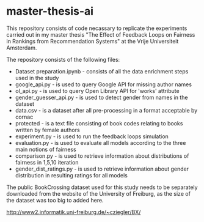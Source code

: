 # master-thesis-ai

This repository consists of code necassary to replicate the experiments carried out in my master thesis "The Effect of Feedback Loops on Fairness in
Rankings from Recommendation Systems" at the Vrije Universiteit Amsterdam.

The repository consists of the following files:
- Dataset preparation.ipynb - consists of all the data enrichment steps used in the study
- google_api.py - is used to query Google API for missing author names
- ol_api.py - is used to query Open Library API for 'works' attribute
- gender_guesser_api.py - is used to detect gender from names in the dataset
- data.csv - is a dataset after all pre-processing in a format acceptable by cornac
- protected - is a text file consisting of book codes relating to books written by female authors
- experiment.py - is used to run the feedback loops simulation
- evaluation.py - is used to evaluate all models according to the three main notions of fairness
- comparison.py - is used to retrieve information about distributions of fairness in 1,5,10 iteration
- gender_dist_ratings.py - is used to retrieve information about gender distribution in resulting ratings for all models


The public BookCrossing dataset used for this study needs to be separately downloaded from the website of the University of Freiburg, as the size of the dataset was too big to added here.

http://www2.informatik.uni-freiburg.de/~cziegler/BX/ 
